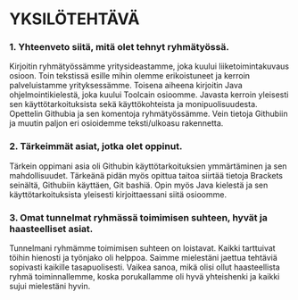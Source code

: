 YKSILÖTEHTÄVÄ
=============




### 1. Yhteenveto siitä, mitä olet tehnyt ryhmätyössä.

Kirjoitin ryhmätyössämme yritysideastamme, joka kuului liiketoimintakuvaus osioon. Toin tekstissä esille mihin olemme erikoistuneet ja kerroin palveluistamme yrityksessämme. Toisena aiheena kirjoitin Java ohjelmointikielestä, joka kuului Toolcain osioomme. Javasta kerroin yleisesti sen käyttötarkoituksista sekä käyttökohteista ja monipuolisuudesta. Opettelin Githubia ja sen komentoja ryhmätyössämme. Vein tietoja Githubiin ja muutin paljon eri osioidemme teksti/ulkoasu rakennetta.



### 2. Tärkeimmät asiat, jotka olet oppinut.

Tärkein oppimani asia oli Githubin käyttötarkoituksien ymmärtäminen ja sen mahdollisuudet. Tärkeänä pidän myös opittua taitoa siirtää tietoja Brackets seinältä, Githubiin käyttäen, Git bashiä. Opin myös Java kielestä ja sen käyttötarkoituksista yleisesti kirjoittaessani siitä osioomme. 



### 3. Omat tunnelmat ryhmässä toimimisen suhteen, hyvät ja haasteelliset asiat.

Tunnelmani ryhmämme toimimisen suhteen on loistavat. Kaikki tarttuivat töihin hienosti ja työnjako oli helppoa. Saimme mielestäni jaettua tehtäviä sopivasti kaikille tasapuolisesti. Vaikea sanoa, mikä olisi ollut haasteellista ryhmä toiminnallemme, koska porukallamme oli hyvä yhteishenki ja kaikki sujui mielestäni hyvin.



